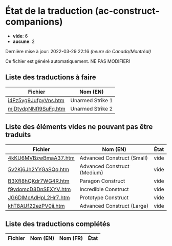 # État de la traduction (ac-construct-companions)

 * **vide**: 6
 * **aucune**: 2


Dernière mise à jour: 2022-03-29 22:16 *(heure de Canada/Montréal)*

Ce fichier est généré automatiquement. NE PAS MODIFIER!
## Liste des traductions à faire

| Fichier   | Nom (EN)    |
|-----------|-------------|
|[i4Fz5yg9JufpyVns.htm](ac-construct-companions/i4Fz5yg9JufpyVns.htm)|Unarmed Strike 1|
|[mjDtydpNNfI9SuFq.htm](ac-construct-companions/mjDtydpNNfI9SuFq.htm)|Unarmed Strike 2|

## Liste des éléments vides ne pouvant pas être traduits

| Fichier   | Nom (EN)    | État |
|-----------|-------------|:----:|
|[4kKU6MVBzwBmaA37.htm](ac-construct-companions/4kKU6MVBzwBmaA37.htm)|Advanced Construct (Small)|vide|
|[5v2Kj6Jh2YYGaSQq.htm](ac-construct-companions/5v2Kj6Jh2YYGaSQq.htm)|Advanced Construct (Medium)|vide|
|[B3XfI8hQKdr7WG4R.htm](ac-construct-companions/B3XfI8hQKdr7WG4R.htm)|Paragon Construct|vide|
|[f9ydomcD8DnSEXYV.htm](ac-construct-companions/f9ydomcD8DnSEXYV.htm)|Incredible Construct|vide|
|[JG6DlMcAdHpL2Hr7.htm](ac-construct-companions/JG6DlMcAdHpL2Hr7.htm)|Prototype Construct|vide|
|[khT8AUf22ezPV0ji.htm](ac-construct-companions/khT8AUf22ezPV0ji.htm)|Advanced Construct (Large)|vide|

## Liste des traductions complétés

| Fichier   | Nom (EN)    | Nom (FR)    | État |
|-----------|-------------|-------------|:----:|
